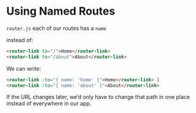 # Using Named Routes

`router.js` each of our routes has a `name`

instead of:

```html
<router-link to="/">Home</router-link>
<router-link to="/about">About</router-link>
```

We can write:

```html
<router-link :to="{ name: 'home' }">Home</router-link> |
<router-link :to="{ name: 'about' }">About</router-link>
```

If the URL changes later, we’d only have to change that path in one place instead of everywhere in our app.
